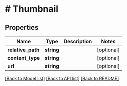 # # Thumbnail

## Properties

Name | Type | Description | Notes
------------ | ------------- | ------------- | -------------
**relative_path** | **string** |  | [optional]
**content_type** | **string** |  | [optional]
**url** | **string** |  | [optional]

[[Back to Model list]](../../README.md#models) [[Back to API list]](../../README.md#endpoints) [[Back to README]](../../README.md)
